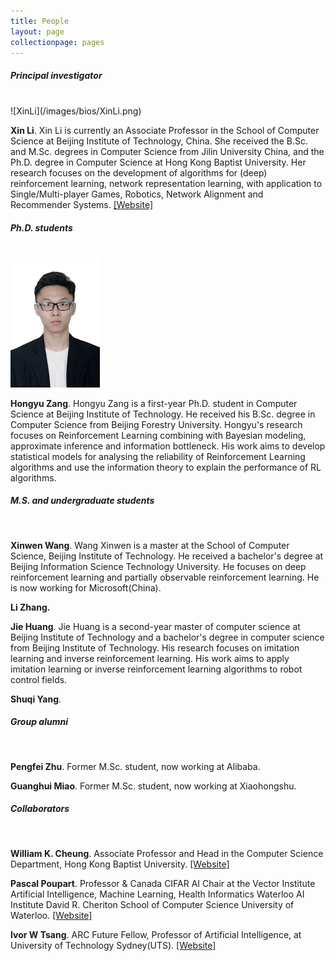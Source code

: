 ```yaml
---
title: People
layout: page
collectionpage: pages
---
```


<style type="text/css">
.bio {
  display: block;
  margin-right: 20px;
  float: left;
  width: 150px;
}
</style>

##### Principal investigator
<br>
![XinLi](/images/bios/XinLi.png)

**Xin Li**.  Xin Li is currently an Associate Professor in the School of Computer Science at Beijing Institute of Technology, China.  She received the B.Sc. and M.Sc. degrees in Computer Science from Jilin University  China, and the Ph.D. degree in Computer Science at Hong Kong Baptist University. Her research focuses on the development of algorithms for  (deep) reinforcement learning, network representation learning,  with application to Single/Multi-player Games, Robotics, Network Alignment and Recommender Systems. [[Website]](http://cs.bit.edu.cn/szdw/jsml/js/lixin/index.htm)



##### Ph.D. students
<br>

<img src="/images/bios/hyZang.jpg" style="zoom:50%;" />

**Hongyu Zang**. Hongyu Zang is a first-year Ph.D. student in Computer Science at Beijing Institute of Technology. He received his B.Sc. degree in Computer Science from Beijing Forestry University. Hongyu's research focuses on Reinforcement Learning combining with Bayesian modeling, approximate inference and information bottleneck. His work aims to develop statistical models for analysing the reliability of Reinforcement Learning algorithms and use the information theory to explain the performance of RL algorithms. 

##### M.S. and undergraduate students
<br>

**Xinwen Wang**. Wang Xinwen is a master at the School of Computer Science, Beijing Institute of Technology. He received a bachelor's degree at Beijing Information Science Technology University. He focuses on deep reinforcement learning and partially observable reinforcement learning. He is now working for Microsoft(China).


**Li Zhang.** 


**Jie Huang**. Jie Huang is a second-year master of computer science at Beijing Institute of Technology and a bachelor's degree in computer science from Beijing Institute of Technology. His research focuses on imitation learning and inverse reinforcement learning. His work aims to apply imitation learning or inverse reinforcement learning algorithms to robot control fields.


 **Shuqi Yang**.



##### Group alumni

<br>

**Pengfei Zhu**. Former M.Sc. student, now working at Alibaba.



**Guanghui Miao**. Former M.Sc. student, now working at Xiaohongshu.



##### Collaborators

<br>

**William K. Cheung**. Associate Professor and Head in the Computer Science Department, Hong Kong Baptist University. [[Website]](https://www.comp.hkbu.edu.hk/v1/?page=profile&id=william)



**Pascal Poupart**. Professor & Canada CIFAR AI Chair at the Vector Institute Artificial Intelligence, Machine Learning, Health Informatics Waterloo AI Institute David R. Cheriton School of Computer Science University of Waterloo. [[Website]](https://cs.uwaterloo.ca/~ppoupart/)



**Ivor W Tsang**. ARC Future Fellow,  Professor of Artificial Intelligence, at University of Technology Sydney(UTS). [[Website]](https://www.uts.edu.au/staff/ivor.tsang)
